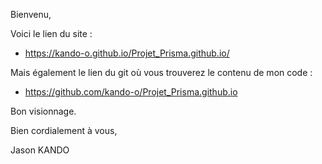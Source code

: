 Bienvenu,

Voici le lien du site :

- https://kando-o.github.io/Projet_Prisma.github.io/

Mais également le lien du git où vous trouverez le contenu de mon code :

- https://github.com/kando-o/Projet_Prisma.github.io

Bon visionnage.

Bien cordialement à vous,

Jason KANDO